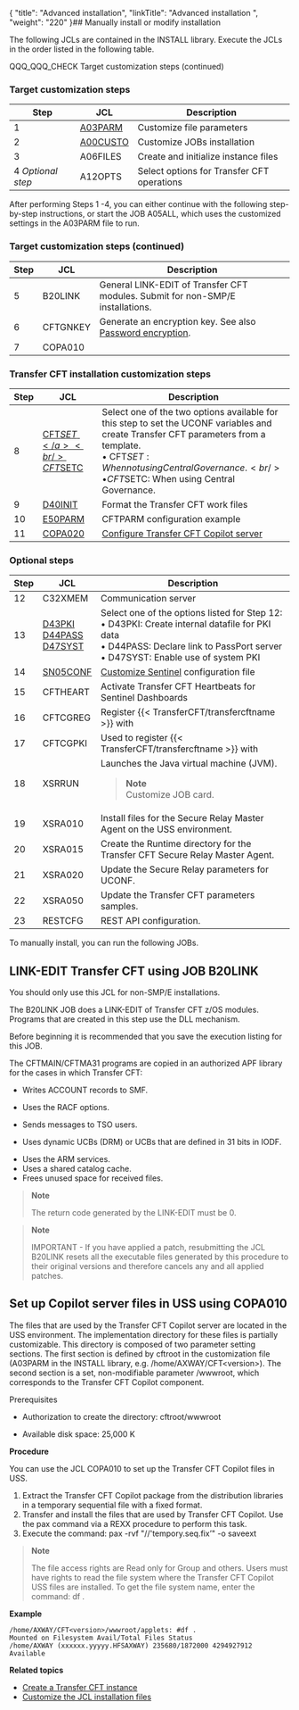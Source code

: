 {
    "title": "Advanced installation",
    "linkTitle": "Advanced installation ",
    "weight": "220"
}## Manually install or modify installation

The following JCLs are contained in the INSTALL library. Execute the JCLs in the order listed in the following table.

QQQ\_QQQ\_CHECK Target customization steps (continued)

### Target customization steps


| Step  | JCL  | Description  |
| --- | --- | --- |
| 1  | <a href="../t_customize_instance_zos#Modifying_A03PARM">A03PARM</a> | Customize file parameters |
| 2  | <a href="../installation_parameters_to_customize">A00CUSTO</a> | Customize JOBs installation |
| 3  | A06FILES  | Create and initialize instance files  |
| 4 *Optional step*  | A12OPTS | Select options for Transfer CFT operations |


After performing Steps 1 -4, you can either continue with the following step-by-step instructions, or start the JOB A05ALL, which uses the customized settings in the A03PARM file to run.

### Target customization steps (continued)


| Step  | JCL  | Description  |
| --- | --- | --- |
| 5  | B20LINK | General LINK-EDIT of Transfer CFT modules. Submit for non-SMP/E installations. |
| 6  | CFTGNKEY  | Generate an encryption key. See also <a href="../t_customize_instance_zos#Password">Password encryption</a>.  |
| 7  | COPA010 |   |


### Transfer CFT installation customization steps


| Step  | JCL  | Description  |
| --- | --- | --- |
| 8  | <a href="../zos_auto_install_a05all/t_customize_install_zos#JOB%C2%A0H80EXEC">CFT$SET</a><br/> CFT$SETC  | Select one of the two options available for this step to set the UCONF variables and create Transfer CFT parameters from a template.<br/> • CFT$SET: When not using Central Governance.<br/> • CFT$SETC: When using Central Governance.<br/>  |
| 9  | <a href="../zos_auto_install_a05all/t_customize_install_zos#D40INIT">D40INIT</a> | Format the Transfer CFT work files |
| 10  | <a href="../t_customize_instance_zos">E50PARM</a>  | CFTPARM configuration example  |
| 11  | <a href="t_configure_navigator_server_zos">COPA020</a> | <a href="t_configure_navigator_server_zos">Configure Transfer CFT Copilot server</a> |


### Optional steps


| Step  | JCL  | Description  |
| --- | --- | --- |
| 12  | C32XMEM | Communication server |
| 13  | <a href="t_configure_optional_features_zos#Create%20a%20Transfer%20CFT%20PKI%20file%C2%A0D43PKI">D43PKI</a><br/> <a href="t_configure_optional_features_zos#Connect%20with%20PassPort%C2%A0D44PASS">D44PASS</a><br/> <a href="t_configure_optional_features_zos">D47SYST</a> | Select one of the options listed for Step 12:<br/> • D43PKI: Create internal datafile for PKI data<br/> • D44PASS: Declare link to PassPort server<br/> • D47SYST: Enable use of system PKI |
| 14  | <a href="t_install_sentinel_zos">SN05CONF</a> | <a href="t_install_sentinel_zos">Customize Sentinel</a> configuration file |
| 15  | CFTHEART  | Activate Transfer CFT Heartbeats for Sentinel Dashboards  |
| 16  | CFTCGREG  | Register {{< TransferCFT/transfercftname  >}} with  |
| 17  | CFTCGPKI  | Used to register {{< TransferCFT/transfercftname  >}} with  |
| 18  | XSRRUN  | Launches the Java virtual machine (JVM).<br/> <blockquote> **Note**<br/> Customize JOB card.<br/> </blockquote>  |
| 19  | XSRA010  | Install files for the Secure Relay Master Agent on the USS environment.  |
| 20  | XSRA015  | Create the Runtime directory for the Transfer CFT Secure Relay Master Agent.  |
| 21  | XSRA020  | Update the Secure Relay parameters for UCONF.  |
| 22  | XSRA050  | Update the Transfer CFT parameters samples.  |
| 23  | RESTCFG  | REST API configuration.  |


To manually install, you can run the following JOBs.

<span id="JOB B20LINK LINK-EDIT Transfer CFT "></span><span id="kanchor9"></span>

## LINK-EDIT Transfer CFT using JOB B20LINK

You should only use this JCL for non-SMP/E installations.

The B20LINK JOB does a LINK-EDIT of Transfer CFT z/OS modules. Programs that are created in this step use the DLL mechanism.

Before beginning it is recommended that you save the execution listing for this JOB.

The CFTMAIN/CFTMA31 programs are copied in an authorized APF library for the cases in which Transfer CFT:

- Writes ACCOUNT records to SMF.

<!-- -->

- Uses the RACF options.

<!-- -->

- Sends messages to TSO users.

<!-- -->

- Uses dynamic UCBs (DRM) or UCBs that are defined in 31 bits in IODF.

<!-- -->

- Uses the ARM services.
- Uses a shared catalog cache.
- Frees unused space for received files.

> **Note**
>
> The return code generated by the LINK-EDIT must be 0.

> **Note**
>
> IMPORTANT - If you have applied a patch, resubmitting the JCL B20LINK resets all the executable files generated by this procedure to their original versions and therefore cancels any and all applied patches.

<span id="JOB B25LKWS LINK-EDIT Web services "></span>

## 

<span id="COPA010 Setting up the CFT Navigator server files in USS "></span><span id="kanchor10"></span>

## Set up Copilot server files in USS using COPA010

The files that are used by the Transfer CFT Copilot server are located in the USS environment. The implementation directory for these files is partially customizable. This directory is composed of two parameter setting sections. The first section is defined by cftroot in the customization file (A03PARM in the INSTALL library, e.g. /home/AXWAY/CFT&lt;version>). The second section is a set, non-modifiable parameter /wwwroot, which corresponds to the Transfer CFT Copilot component.

Prerequisites

- Authorization to create the directory: cftroot/wwwroot

<!-- -->

- Available disk space: 25,000 K

**Procedure**

You can use the JCL COPA010 to set up the Transfer CFT Copilot files in USS.

1. Extract the Transfer CFT Copilot package from the distribution libraries in a temporary sequential file with a fixed format.
1. Transfer and install the files that are used by Transfer CFT Copilot. Use the pax command via a REXX procedure to perform this task. 
1. Execute the command: pax -rvf "//'tempory.seq.fix’" -o saveext

> **Note**
>
> The file access rights are Read only for Group and others. Users must have rights to read the file system where the Transfer CFT Copilot USS files are installed. To get the file system name, enter the command: df .

**Example**

```
/home/AXWAY/CFT<version>/wwwroot/applets: #df .
Mounted on Filesystem Avail/Total Files Status
/home/AXWAY (xxxxxx.yyyyy.HFSAXWAY) 235680/1872000 4294927912 Available
```
**Related topics**

- [Create a Transfer CFT instance](../distribution_environment_installation/t_install_instance_envr_zos)
- [Customize the JCL installation files](../installation_parameters_to_customize)
